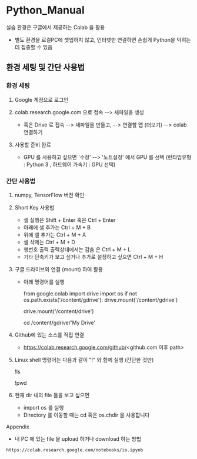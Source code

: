 # Python_Manual

 실습 환경은 구글에서 제공하는 Colab 을 활용
 - 별도 환경을 로컬PC에 셋업하지 않고, 인터넷만 연결하면 손쉽게 Python을 익히는데 집중할 수 있음

## 환경 세팅 및 간단 사용법

### 환경 세팅
1) Google 계정으로 로그인

2) colab.research.google.com 으로 접속 --> 새파일을 생성
   - 혹은 Drive 로 접속 --> 새파일을 만둘고, --> 연결할 앱 (더보기) --> colab 연결하기
  
3) 사용할 준비 완료
   - GPU 를 사용하고 싶으면 '수정' --> '노트설정' 에서 GPU 를 선택
    (런타임유형 : Python 3 , 하드웨어 가속기 : GPU 선택)

### 간단 사용법
1) numpy, TensorFlow 버전 확인
2) Short Key 사용법
   - 셀 실행은 Shift + Enter 혹은 Ctrl + Enter
   - 아래에 셀 추가는 Ctrl + M + B
   - 위에 셀 추가는 Ctrl + M + A
   - 셀 삭제는 Ctrl + M + D
   - 행번호 출력 출력상태에서는 감춤 은 Ctrl + M + L
   - 기타 단축키가 보고 싶거나 추가로 설정하고 싶으면 Ctrl + M + H
3) 구글 드라이브와 연결 (mount) 하여 활용
   - 아래 명령어를 실행
   
      from google.colab import drive
      import os
      if not os.path.exists('/content/gdrive'):
        drive.mount('/content/gdrive')
      
      drive.mount('/content/drive')
 
      cd /content/gdrive/'My Drive'
    
4) Github에 있는 소스를 직접 연결 
   - https://colab.research.google.com/github/<github.com 이후 path>
   
   
4) Linux shell 명령어는 다음과 같이 "!" 와 함께 실행 (간단한 것만)

      !ls

      !pwd
    
5) 현재 dir 내의 file 들을 보고 싶으면 
   - import os 를 실행
   - Directory 를 이동할 때는 cd 혹은 os.chdir 을 사용합니다

Appendix
   - 내 PC 에 있는 file 을 upload 하거나 download 하는 방법
    
    https://colab.research.google.com/notebooks/io.ipynb
